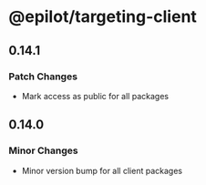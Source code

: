 # @epilot/targeting-client

## 0.14.1

### Patch Changes

- Mark access as public for all packages

## 0.14.0

### Minor Changes

- Minor version bump for all client packages
